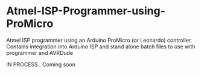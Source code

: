 # Atmel-ISP-Programmer-using-ProMicro
Atmel ISP programmer using an Arduino ProMicro (or Leonardo) controller.   Contains integration into Arduino ISP and stand alone batch files to use with programmer and AVRDude

IN PROCESS.. Coming soon
